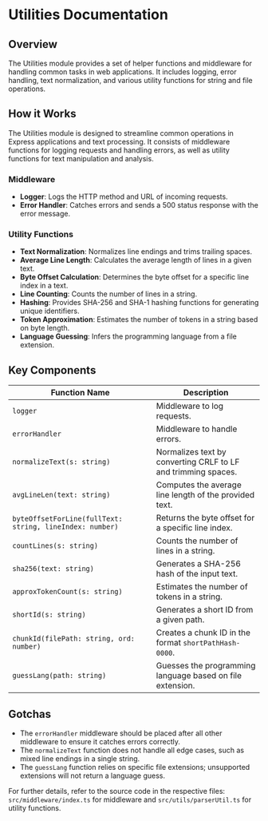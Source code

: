 # Utilities Documentation

## Overview
The Utilities module provides a set of helper functions and middleware for handling common tasks in web applications. It includes logging, error handling, text normalization, and various utility functions for string and file operations.

## How it Works
The Utilities module is designed to streamline common operations in Express applications and text processing. It consists of middleware functions for logging requests and handling errors, as well as utility functions for text manipulation and analysis.

### Middleware
- **Logger**: Logs the HTTP method and URL of incoming requests.
- **Error Handler**: Catches errors and sends a 500 status response with the error message.

### Utility Functions
- **Text Normalization**: Normalizes line endings and trims trailing spaces.
- **Average Line Length**: Calculates the average length of lines in a given text.
- **Byte Offset Calculation**: Determines the byte offset for a specific line index in a text.
- **Line Counting**: Counts the number of lines in a string.
- **Hashing**: Provides SHA-256 and SHA-1 hashing functions for generating unique identifiers.
- **Token Approximation**: Estimates the number of tokens in a string based on byte length.
- **Language Guessing**: Infers the programming language from a file extension.

## Key Components

| Function Name               | Description                                                  |
|-----------------------------|--------------------------------------------------------------|
| `logger`                    | Middleware to log requests.                                 |
| `errorHandler`              | Middleware to handle errors.                                |
| `normalizeText(s: string)`  | Normalizes text by converting CRLF to LF and trimming spaces. |
| `avgLineLen(text: string)`  | Computes the average line length of the provided text.     |
| `byteOffsetForLine(fullText: string, lineIndex: number)` | Returns the byte offset for a specific line index. |
| `countLines(s: string)`     | Counts the number of lines in a string.                    |
| `sha256(text: string)`      | Generates a SHA-256 hash of the input text.               |
| `approxTokenCount(s: string)` | Estimates the number of tokens in a string.              |
| `shortId(s: string)`        | Generates a short ID from a given path.                    |
| `chunkId(filePath: string, ord: number)` | Creates a chunk ID in the format `shortPathHash-0000`. |
| `guessLang(path: string)`   | Guesses the programming language based on file extension.  |

## Gotchas
- The `errorHandler` middleware should be placed after all other middleware to ensure it catches errors correctly.
- The `normalizeText` function does not handle all edge cases, such as mixed line endings in a single string.
- The `guessLang` function relies on specific file extensions; unsupported extensions will not return a language guess.

For further details, refer to the source code in the respective files: `src/middleware/index.ts` for middleware and `src/utils/parserUtil.ts` for utility functions.